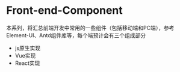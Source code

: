 # Front-end-Component
本系列，将汇总前端开发中常用的一些组件（包括移动端和PC端），参考Element-UI、Antd组件库等，每个端预计会有三个组成部分
* js原生实现
* Vue实现
* React实现
